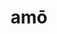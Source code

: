 ---
title: amō
meaning: to love/like
ch: four
pos: verb
inf: amāre
secondppstem: am
infend: āre
conjugation: first
mt: yes
mt1thru4: yes
---